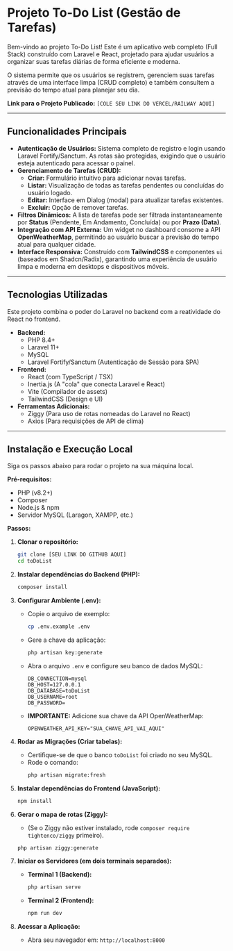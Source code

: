 # Projeto To-Do List (Gestão de Tarefas)

Bem-vindo ao projeto To-Do List! Este é um aplicativo web completo (Full Stack) construído com Laravel e React, projetado para ajudar usuários a organizar suas tarefas diárias de forma eficiente e moderna.

O sistema permite que os usuários se registrem, gerenciem suas tarefas através de uma interface limpa (CRUD completo) e também consultem a previsão do tempo atual para planejar seu dia.

**Link para o Projeto Publicado:** `[COLE SEU LINK DO VERCEL/RAILWAY AQUI]`

---

## Funcionalidades Principais

* **Autenticação de Usuários:** Sistema completo de registro e login usando Laravel Fortify/Sanctum. As rotas são protegidas, exigindo que o usuário esteja autenticado para acessar o painel.
* **Gerenciamento de Tarefas (CRUD):**
    * **Criar:** Formulário intuitivo para adicionar novas tarefas.
    * **Listar:** Visualização de todas as tarefas pendentes ou concluídas do usuário logado.
    * **Editar:** Interface em Dialog (modal) para atualizar tarefas existentes.
    * **Excluir:** Opção de remover tarefas.
* **Filtros Dinâmicos:** A lista de tarefas pode ser filtrada instantaneamente por **Status** (Pendente, Em Andamento, Concluída) ou por **Prazo (Data)**.
* **Integração com API Externa:** Um widget no dashboard consome a API **OpenWeatherMap**, permitindo ao usuário buscar a previsão do tempo atual para qualquer cidade.
* **Interface Responsiva:** Construído com **TailwindCSS** e componentes `ui` (baseados em Shadcn/Radix), garantindo uma experiência de usuário limpa e moderna em desktops e dispositivos móveis.

---

## Tecnologias Utilizadas

Este projeto combina o poder do Laravel no backend com a reatividade do React no frontend.

* **Backend:**
    * PHP 8.4+
    * Laravel 11+
    * MySQL
    * Laravel Fortify/Sanctum (Autenticação de Sessão para SPA)
* **Frontend:**
    * React (com TypeScript / TSX)
    * Inertia.js (A "cola" que conecta Laravel e React)
    * Vite (Compilador de assets)
    * TailwindCSS (Design e UI)
* **Ferramentas Adicionais:**
    * Ziggy (Para uso de rotas nomeadas do Laravel no React)
    * Axios (Para requisições de API de clima)

---

## Instalação e Execução Local

Siga os passos abaixo para rodar o projeto na sua máquina local.

**Pré-requisitos:**
* PHP (v8.2+)
* Composer
* Node.js & npm
* Servidor MySQL (Laragon, XAMPP, etc.)

**Passos:**

1.  **Clonar o repositório:**
    ```bash
    git clone [SEU LINK DO GITHUB AQUI]
    cd toDoList
    ```

2.  **Instalar dependências do Backend (PHP):**
    ```bash
    composer install
    ```

3.  **Configurar Ambiente (.env):**
    * Copie o arquivo de exemplo:
        ```bash
        cp .env.example .env
        ```
    * Gere a chave da aplicação:
        ```bash
        php artisan key:generate
        ```
    * Abra o arquivo `.env` e configure seu banco de dados MySQL:
        ```env
        DB_CONNECTION=mysql
        DB_HOST=127.0.0.1
        DB_DATABASE=toDoList
        DB_USERNAME=root
        DB_PASSWORD=
        ```
    * **IMPORTANTE:** Adicione sua chave da API OpenWeatherMap:
        ```env
        OPENWEATHER_API_KEY="SUA_CHAVE_API_VAI_AQUI"
        ```

4.  **Rodar as Migrações (Criar tabelas):**
    * Certifique-se de que o banco `toDoList` foi criado no seu MySQL.
    * Rode o comando:
        ```bash
        php artisan migrate:fresh
        ```

5.  **Instalar dependências do Frontend (JavaScript):**
    ```bash
    npm install
    ```

6.  **Gerar o mapa de rotas (Ziggy):**
    * (Se o Ziggy não estiver instalado, rode `composer require tightenco/ziggy` primeiro).
    ```bash
    php artisan ziggy:generate
    ```

7.  **Iniciar os Servidores (em dois terminais separados):**

    * **Terminal 1 (Backend):**
        ```bash
        php artisan serve
        ```
    * **Terminal 2 (Frontend):**
        ```bash
        npm run dev
        ```

8.  **Acessar a Aplicação:**
    * Abra seu navegador em: `http://localhost:8000`
